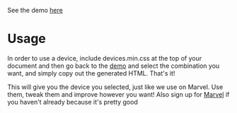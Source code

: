 See the demo [here](http://marvelapp.github.io/devices.css/)

# Usage
In order to use a device, include devices.min.css at the top of your document and then go back to the [demo](http://marvelapp.github.io/devices.css/) and select the combination you want, and simply copy out the generated HTML. That's it!

This will give you the device you selected, just like we use on Marvel. Use them, tweak them and improve however you want! Also sign up for [Marvel](http://marvelapp.com) if you haven't already because it's pretty good